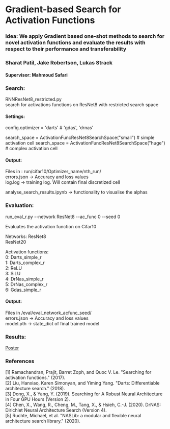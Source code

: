 # Gradient-based Search for Activation Functions
### Idea: We apply Gradient based one-shot methods to search for novel activation functions and evaluate the results with respect to their performance and transferability
### Sharat Patil, Jake Robertson, Lukas Strack                                                              
#### Supervisor: Mahmoud Safari


### Search:
RNNResNet8_restricted.py  
search for activations functions on ResNet8 with restricted search space

#### Settings:
config.optimizer = 'darts'  # 'gdas', 'drnas' 

search_space = ActivationFuncResNet8SearchSpace("small") # simple activation cell
search_space = ActivationFuncResNet8SearchSpace("huge") # complex activation cell

#### Output:
Files in : run/cifar10/Optimizer_name/nth_run/  
errors.json -> Accuracy and loss values  
log.log -> training log. Will contain final discretized cell  

analyse_search_results.ipynb -> functionality to visualise the alphas

### Evaluation:
run_eval_r.py --network ResNet8 --ac_func 0 --seed 0  

Evaluates the activation function on Cifar10

Networks:
ResNet8  
ResNet20  

Activation functions:  
0: Darts_simple_r  
1: Darts_complex_r  
2: ReLU  
3: SiLU  
4: DrNas_simple_r  
5: DrNas_complex_r  
6: Gdas_simple_r
#### Output:
Files in /eval/eval_network_acfunc_seed/  
errors.json -> Accuracy and loss values  
model.pth -> state_dict of final trained model  

### Results:
[Poster](Deep_learning_lab_poster.svg)

### References
[1] Ramachandran, Prajit, Barret Zoph, and Quoc V. Le. "Searching for activation functions." (2017).  
[2] Liu, Hanxiao, Karen Simonyan, and Yiming Yang. "Darts: Differentiable architecture search." (2018).  
[3] Dong, X., & Yang, Y. (2019). Searching for A Robust Neural Architecture in Four GPU Hours (Version 2).   
[4] Chen, X., Wang, R., Cheng, M., Tang, X., & Hsieh, C.-J. (2020). DrNAS: Dirichlet Neural Architecture Search (Version 4).  
[5] Ruchte, Michael, et al. "NASLib: a modular and flexible neural architecture search library." (2020).




    